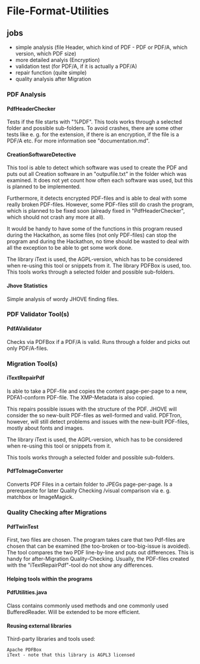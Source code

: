 # File-Format-Utilities

## jobs

* simple analysis (file Header, which kind of PDF - PDF or PDF/A, which version, which PDF size)
* more detailed analyis (Encryption)
* validation test (for PDF/A, if it is actually a PDF/A)
* repair function (quite simple)
* quality analysis after Migration

### PDF Analysis

#### PdfHeaderChecker

Tests if the file starts with "%PDF". This tools works through a selected folder and possible sub-folders.
To avoid crashes, there are some other tests like e. g. for the extension, if there is an encryption, if the file is a PDF/A etc. For more information see "documentation.md".

#### CreationSoftwareDetective

This tool is able to detect which software was used to create the PDF and puts out all Creation software in an "outpufile.txt" in the folder which was examined.
It does not yet count how often each software was used, but this is planned to be implemented.

Furthermore, it detects encrypted PDF-files and is able to deal with some really broken PDF-files. However, some PDF-files still do crash the program, which is planned to be fixed soon (already fixed in "PdfHeaderChecker", which should not crash any more at all).

It would be handy to have some of the functions in this program reused during the Hackathon, as some files (not only PDF-files) can stop the program and during the Hackathon, no time should be wasted to deal with all the exception to be able to get some work done.

The library iText is used, the AGPL-version, which has to be considered when re-using this tool or snippets from it.
The library PDFBox is used, too.
This tools works through a selected folder and possible sub-folders.

#### Jhove Statistics
Simple analysis of wordy JHOVE finding files. 

### PDF Validator Tool(s)

#### PdfAValidator

Checks via PDFBox if a PDF/A is valid. Runs through a folder and picks out only PDF/A-files.

### Migration Tool(s)

#### iTextRepairPdf 

Is able to take a PDF-file and copies the content page-per-page to a new, PDFA1-conform PDF-file. The XMP-Metadata is also copied.

This repairs possible issues with the structure of the PDF. JHOVE will consider the so new-built PDF-files as well-formed and valid. PDFTron, however, will still detect problems and issues with the new-built PDF-files, mostly about fonts and images. 

The library iText is used, the AGPL-version, which has to be considered when re-using this tool or snippets from it.

This tools works through a selected folder and possible sub-folders.

#### PdfToImageConverter
Converts PDF Files in a certain folder to JPEGs page-per-page. Is a prerequesite for later Quality Checking /visual comparison via e. g. matchbox or ImageMagick.

### Quality Checking after Migrations

#### PdfTwinTest

First, two files are chosen. The program takes care that two Pdf-files are chosen that can be examined (the too-broken or too-big-issue is avoided). 
The tool compares the two PDF line-by-line and puts out differences. 
This is handy for after-Migration Quality-Checking.
Usually, the PDF-files created with the "iTextRepairPdf"-tool do not show any differences.


#### Helping tools within the programs

#### PdfUtilities.java

Class contains commonly used methods and one commonly used BufferedReader. Will be extended to be more efficient.


#### Reusing external libraries

Third-party libraries and tools used:

    Apache PDFBox
    iText - note that this library is AGPL3 licensed


